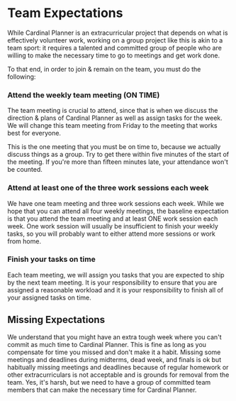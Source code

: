 # Team Expectations

While Cardinal Planner is an extracurricular project that depends on what is effectively volunteer work, working on a group project like this is akin to a team sport: it requires a talented and committed group of people who are willing to make the necessary time to go to meetings and get work done.

To that end, in order to join & remain on the team, you must do the following:

### Attend the weekly team meeting (ON TIME)

The team meeting is crucial to attend, since that is when we discuss the direction & plans of Cardinal Planner as well as assign tasks for the week.  We will change this team meeting from Friday to the meeting that works best for everyone.

This is the one meeting that you must be on time to, because we actually discuss things as a group.  Try to get there within five minutes of the start of the meeting.  If you're more than fifteen minutes late, your attendance won't be counted.

### Attend at least one of the three work sessions each week

We have one team meeting and three work sessions each week.  While we hope that you can attend all four weekly meetings, the baseline expectation is that you attend the team meeting and at least ONE work session each week.  One work session will usually be insufficient to finish your weekly tasks, so you will probably want to either attend more sessions or work from home.

### Finish your tasks on time

Each team meeting, we will assign you tasks that you are expected to ship by the next team meeting.  It is your responsibility to ensure that you are assigned a reasonable workload and it is your responsibility to finish all of your assigned tasks on time.

## Missing Expectations

We understand that you might have an extra tough week where you can't commit as much time to Cardinal Planner.  This is fine as long as you compensate for time you missed and don't make it a habit.  Missing some meetings and deadlines during midterms, dead week, and finals is ok but habitually missing meetings and deadlines because of regular homework or other extracurriculars is not acceptable and is grounds for removal from the team.  Yes, it's harsh, but we need to have a group of committed team members that can make the necessary time for Cardinal Planner.
